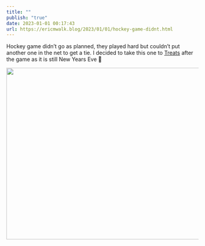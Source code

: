 ```yaml
---
title: ""
publish: "true"
date: 2023-01-01 00:17:43
url: https://ericmwalk.blog/2023/01/01/hockey-game-didnt.html
---
```


Hockey game didn’t go as planned, they played hard but couldn’t put another one in the net to get a tie. I decided to take this one to [Treats](https://maps.apple.com/?address=10340%20Baltimore%20St%20NE,%20Unit%20140,%20Blaine,%20MN%2055449,%20United%20States&auid=4107722247956059699&ll=45.158578,-93.234270&lsp=9902&q=TREATS&t=m) after the game as it is still New Years Eve 🎉



<img src="uploads/2023/f94ad0ed97.jpg" width="600" height="450" alt="">